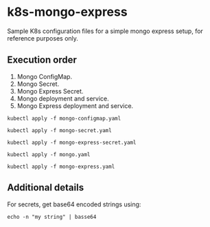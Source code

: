# k8s-mongo-express
Sample K8s configuration files for a simple mongo express setup, for reference purposes only.

## Execution order

1. Mongo ConfigMap.
1. Mongo Secret.
1. Mongo Express Secret.
1. Mongo deployment and service.
1. Mongo Express deployment and service.

```shell
kubectl apply -f mongo-configmap.yaml

kubectl apply -f mongo-secret.yaml

kubectl apply -f mongo-express-secret.yaml

kubectl apply -f mongo.yaml

kubectl apply -f mongo-express.yaml

```

## Additional details

For secrets, get base64 encoded strings using:
```shell
echo -n "my string" | basse64
```
